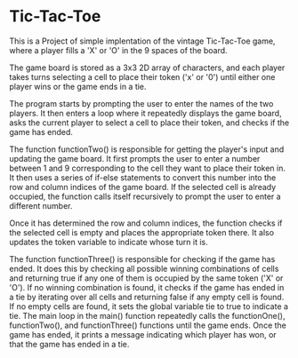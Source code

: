 # Tic-Tac-Toe

This is a Project of simple implentation of the vintage Tic-Tac-Toe game, where a player fills a 'X' or 'O' in the 9 spaces of the board.

The game board is stored as a 3x3 2D array of characters, and each player takes turns selecting a cell to place their token ('x' or '0') until either one player wins or the game ends in a tie.

The program starts by prompting the user to enter the names of the two players. It then enters a loop where it repeatedly displays the game board, asks the current player to select a cell to place their token, and checks if the game has ended.

The function functionTwo() is responsible for getting the player's input and updating the game board. It first prompts the user to enter a number between 1 and 9 corresponding to the cell they want to place their token in. It then uses a series of if-else statements to convert this number into the row and column indices of the game board. If the selected cell is already occupied, the function calls itself recursively to prompt the user to enter a different number.

Once it has determined the row and column indices, the function checks if the selected cell is empty and places the appropriate token there. It also updates the token variable to indicate whose turn it is.

The function functionThree() is responsible for checking if the game has ended. It does this by checking all possible winning combinations of cells and returning true if any one of them is occupied by the same token ('X' or 'O'). If no winning combination is found, it checks if the game has ended in a tie by iterating over all cells and returning false if any empty cell is found. If no empty cells are found, it sets the global variable tie to true to indicate a tie.
The main loop in the main() function repeatedly calls the functionOne(), functionTwo(), and functionThree() functions until the game ends. Once the game has ended, it prints a message indicating which player has won, or that the game has ended in a tie.
